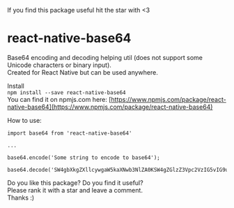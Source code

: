 If you find this package useful hit the star with <3
  
# react-native-base64
Base64 encoding and decoding helping util (does not support some Unicode characters or binary input).  
Created for React Native but can be used anywhere.

Install  
```npm install --save react-native-base64```  
You can find it on npmjs.com here: [https://www.npmjs.com/package/react-native-base64](https://www.npmjs.com/package/react-native-base64)

How to use:
```
import base64 from 'react-native-base64'

...

base64.encode('Some string to encode to base64');

base64.decode('SW4gbXkgZXllcywgaW5kaXNwb3NlZA0KSW4gZGlzZ3Vpc2VzIG5vIG9uZSBrbm93cw0KUklQIEND==')
```

Do you like this package? Do you find it useful?  
Please rank it with a star and leave a comment.  
Thanks :)
